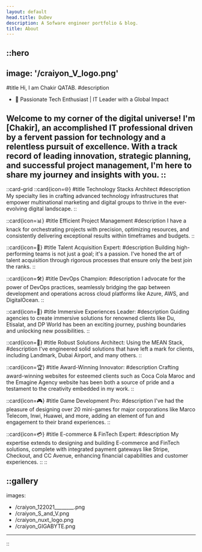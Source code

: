 ```yaml
---
layout: default
head.title: DuDev
description: A Sofware engineer portfolio & blog.
title: About
---
```


::hero
---
image: '/craiyon_V_logo.png'
---
#title
Hi, I am Chakir QATAB.
#description
- 🚀 Passionate Tech Enthusiast | IT Leader with a Global Impact

Welcome to my corner of the digital universe! I'm [Chakir], an accomplished IT professional driven by a fervent passion for technology and a relentless pursuit of excellence. With a track record of leading innovation, strategic planning, and successful project management, I'm here to share my journey and insights with you.
::
---



::card-grid
  ::card{icon=🌐}
  #title
  Technology Stacks Architect
  #description
  My specialty lies in crafting advanced technology infrastructures that empower multinational marketing and digital groups to thrive in the ever-evolving digital landscape.
  ::

  ::card{icon=📊}
  #title
  Efficient Project Management
  #description
  I have a knack for orchestrating projects with precision, optimizing resources, and consistently delivering exceptional results within timeframes and budgets.
  :: 

  ::card{icon=🤝}
  #title
  Talent Acquisition Expert: 
  #description
  Building high-performing teams is not just a goal; it's a passion. I've honed the art of talent acquisition through rigorous processes that ensure only the best join the ranks.
  :: 

  ::card{icon=🛠️}
  #title
  DevOps Champion: 
  #description
  I advocate for the power of DevOps practices, seamlessly bridging the gap between development and operations across cloud platforms like Azure, AWS, and DigitalOcean.
  :: 

  ::card{icon=🌟}
  #title
  Immersive Experiences Leader:
  #description
  Guiding agencies to create immersive solutions for renowned clients like Du, Etisalat, and DP World has been an exciting journey, pushing boundaries and unlocking new possibilities.
  :: 

  ::card{icon=🔧}
  #title
  Robust Solutions Architect: Using the MEAN Stack, 
  #description
  I've engineered solid solutions that have left a mark for clients, including Landmark, Dubai Airport, and many others.
  :: 

  ::card{icon=🏆}
  #title
  Award-Winning Innovator: 
  #description
  Crafting award-winning websites for esteemed clients such as Coca Cola Maroc and the Emagine Agency website has been both a source of pride and a testament to the creativity embedded in my work.
  :: 

  ::card{icon=🎮}
  #title
  Game Development Pro:
  #description
  I've had the pleasure of designing over 20 mini-games for major corporations like Marco Telecom, Inwi, Huawei, and more, adding an element of fun and engagement to their brand experiences.
  :: 

  ::card{icon=💳}
  #title
  E-commerce & FinTech Expert:
  #description
  My expertise extends to designing and building E-commerce and FinTech solutions, complete with integrated payment gateways like Stripe, Checkout, and CC Avenue, enhancing financial capabilities and customer experiences.
  ::
::



::gallery
---
images:
  - /craiyon_122021________.png
  - /craiyon_S_and_V.png
  - /craiyon_nuxt_logo.png
  - /craiyon_GIGABYTE.png
---
::
